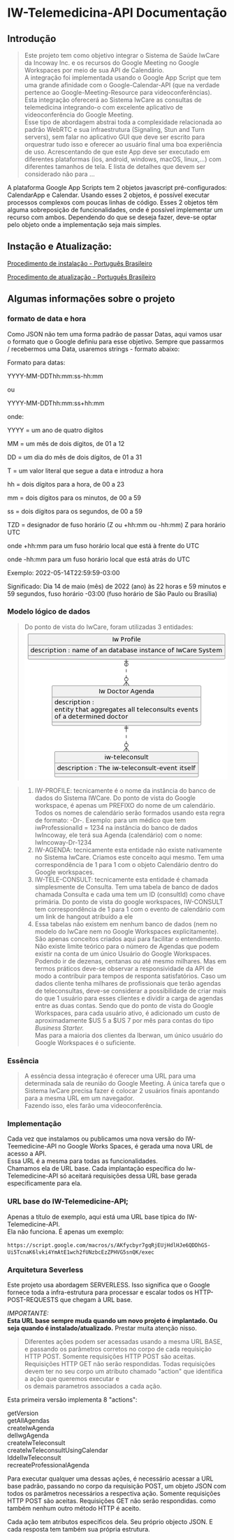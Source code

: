 # IW-Telemedicina-API Documentação  

## Introdução
>Este projeto tem como objetivo integrar o Sistema de Saúde IwCare da Incoway Inc. e os recursos do Google Meeting no Google Workspaces por meio de sua API de Calendário.  
A integração foi implementada usando o Google App Script que tem uma grande afinidade com o Google-Calendar-API (que na verdade pertence ao Google-Meeting-Resource para videoconferências).  
Esta integração oferecerá ao Sistema IwCare as consultas de telemedicina integrando-o com excelente aplicativo de videoconferência do Google Meeting.  
Esse tipo de abordagem abstrai toda a complexidade relacionada ao padrão WebRTC e sua infraestrutura (Signaling, Stun and Turn servers), sem falar no aplicativo GUI que deve ser escrito para orquestrar tudo isso e oferecer ao usuário final uma boa experiência de uso. Acrescentando de que este App deve ser executado em diferentes plataformas (ios, android, windows, macOS, linux,...) com diferentes tamanhos de tela.
E  lista de detalhes que devem ser considerado não para ...  
  
A plataforma Google App Scripts tem 2 objetos javascript pré-configurados: CalendarApp e Calendar. Usando esses 2 objetos, é possível executar processos complexos com poucas linhas de código. Esses 2 objetos têm alguma sobreposição de funcionalidades, onde é possível implementar um recurso com ambos. Dependendo do que se deseja fazer, deve-se optar pelo objeto onde a implementação seja mais simples. 

## Instação e Atualização:  

[Procedimento de instalação - Português Brasileiro](installing-iw-telemedicine-in-clients-lang-pt.md)

[Procedimento de atualização - Português Brasileiro](updating-iw-telemecine-in-clients-lang-pt.md)
  
## Algumas informações sobre o projeto


### formato de data e hora
Como JSON não tem uma forma padrão de passar Datas, aqui vamos usar o formato que o Google definiu para esse objetivo.
Sempre que passarmos / recebermos uma Data, usaremos strings - formato abaixo:

Formato para datas:

YYYY-MM-DDThh:mm:ss-hh:mm

ou

YYYY-MM-DDThh:mm:ss+hh:mm

onde:

YYYY = um ano de quatro dígitos

MM = um mês de dois dígitos, de 01 a 12

DD = um dia do mês de dois dígitos, de 01 a 31

T = um valor literal que segue a data e introduz a hora

hh = dois dígitos para a hora, de 00 a 23

mm = dois dígitos para os minutos, de 00 a 59

ss = dois dígitos para os segundos, de 00 a 59

TZD = designador de fuso horário (Z ou +hh:mm ou -hh:mm)
Z para horário UTC

onde +hh:mm para um fuso horário local que está à frente do UTC

onde -hh:mm para um fuso horário local que está atrás do UTC

Exemplo:
2022-05-14T22:59:59-03:00  

Significado: Dia 14 de maio (mês) de 2022 (ano) às 22 horas e 59 minutos e 59 segundos, fuso horário -03:00 (fuso horário de São Paulo ou Brasília)


### Modelo lógico de dados
> Do ponto de vista do IwCare, foram utilizadas 3 entidades:  
>![Diagrama de entidades](entityDiagram.png)
>

>1. IW-PROFILE: tecnicamente é o nome da instância do banco de dados do Sistema IWCare. Do ponto de vista do Google workspace, é apenas um PREFIXO do nome de um calendário. Todos os nomes de calendário serão formados usando esta regra de formato: <IW-PROFILE>-Dr-<iwProfessionalId>. Exemplo: para um médico que tem iwProfessionalId = 1234  na instância do banco de dados IwIncoway, ele terá sua Agenda (calendário) com o nome: IwIncoway-Dr-1234  
>2. IW-AGENDA: tecnicamente esta entidade não existe nativamente no Sistema IwCare. Criamos este conceito aqui mesmo. Tem uma correspondência de 1 para 1 com o objeto Calendário dentro do Google workspaces.  
>3. IW-TELE-CONSULT: tecnicamente esta entidade é chamada simplesmente de Consulta. Tem uma tabela de banco de dados chamada Consulta e cada uma tem um ID (consultId) como chave primária. Do ponto de vista do google workspaces, IW-CONSULT tem correspondência de 1 para 1 com o evento de calendário com um link de hangout atribuído a ele  
>4. Essa tabelas não existem em nenhum banco de dados (nem no modelo do IwCare nem no Google Workspaces explicitamente). São apenas conceitos criados aqui para facilitar o entendimento.
> Nâo existe limite teórico para o número de Agendas que podem existir na conta de um único Usuário do Google Workspaces.   
Podendo ir de dezenas, centanas ou até mesmo milhares. Mas em termos práticos deve-se observar a responsividade da API de modo a contribuir para tempos de responta satisfatórios. Caso um dados cliente tenha milhares de profissionais que terão agendas de teleconsultas, deve-se considerar a possibilidade de criar mais do que 1 usuário para esses clientes e dividir a carga de agendas entre as duas contas. Sendo que do ponto de vista do Google Workspaces, para cada usuário ativo, é adicionado um custo de aproximadamente $US 5 a $US 7 por mês para contas do tipo *Business Starter.*  
Mas para a maioria dos clientes da Iberwan, um único usuário do Google Workspaces é o suficiente.    


### Essência
>A essência dessa integração é oferecer uma URL para uma determinada sala de reunião do Google Meeting. A única tarefa que o Sistema IwCare precisa fazer é colocar 2 usuários finais apontando para a mesma URL em um navegador.  
Fazendo isso, eles farão uma videoconferência.  

### Implementação
Cada vez que instalamos ou publicamos uma nova versão do IW-Teemedicine-API no Google Works Spaces, é gerada uma nova URL de acesso a API.  
Essa URL é a mesma para todas as funcionalidades.  
Chamamos ela de URL base. Cada implantação específica do Iw-Telemedicine-API só aceitará requisições dessa URL base gerada especificamente para ela.  

### URL base do IW-Telemedicine-API;
Apenas a título de exemplo, aqui está uma URL base típica do IW-Telemedicine-API.  
Ela não funciona. É apenas um exemplo:  
```text
https://script.google.com/macros/s/AKfycbyr7gqRjEUjHdlHJe6QDDhGS-Ui5TcnaK6lvki4YmAtE1wch2fUNzbcEzZPHVG5snQK/exec  
```  

### Arquitetura Severless
Este projeto usa abordagem SERVERLESS. Isso significa que o Google fornece toda a infra-estrutura para processar e escalar todos os HTTP-POST-REQUESTS que chegam à URL base.  

*IMPORTANTE:*  
**Esta URL base sempre muda quando um novo projeto é implantado. Ou seja quando é instalado/atualizado.**
Prestar muita atenção nisso.  
  
>Diferentes ações podem ser acessadas usando a mesma URL BASE, e passando os parâmetros corretos no corpo de cada requisição HTTP POST.
Somente requisições HTTP POST são aceitas.  
Requisições HTTP GET não serão respondidas.
Todas requisições devem ter no seu corpo um atributo chamado "action" que identifica a ação que queremos executar e   
os demais parametros associados a cada ação.

Esta primeira versão implementa 8 "actions":

getVersion  
getAllAgendas  
createIwAgenda  
delIwgAgenda  
createIwTeleconsult  
createIwTeleconsultUsingCalendar  
IddelIwTeleconsult  
recreateProfessionalAgenda  
  
Para executar qualquer uma dessas ações, é necessário acessar a URL base padrão, passando no corpo da requisição POST, um objeto JSON com todos os parâmetros necessários a respectiva ação. Somente requisições HTTP POST são aceitas. Requisições GET não serão respondidas. como também nenhum outro método HTTP é aceito.  

Cada ação tem atributos específicos dela. Seu próprio objecto JSON. E cada resposta tem também sua própria estrutura.  

  
  
